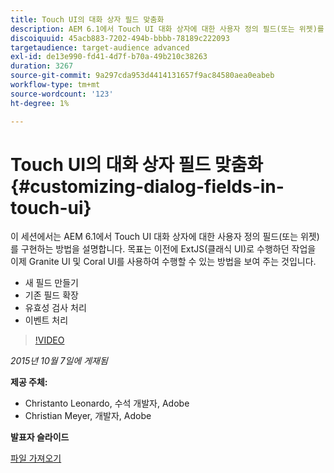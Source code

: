 ```yaml
---
title: Touch UI의 대화 상자 필드 맞춤화
description: AEM 6.1에서 Touch UI 대화 상자에 대한 사용자 정의 필드(또는 위젯)를 구현하는 방법을 알아봅니다. 이전에 ExtJS(클래식 UI)로 수행하던 작업을 이제 Granite UI 및 Coral UI를 사용하여 수행하는 방법에 대해 알아봅니다.
discoiquuid: 45acb883-7202-494b-bbbb-78189c222093
targetaudience: target-audience advanced
exl-id: de13e990-fd41-4d7f-b70a-49b210c38263
duration: 3267
source-git-commit: 9a297cda953d4414131657f9ac84580aea0eabeb
workflow-type: tm+mt
source-wordcount: '123'
ht-degree: 1%

---
```


# Touch UI의 대화 상자 필드 맞춤화{#customizing-dialog-fields-in-touch-ui}

이 세션에서는 AEM 6.1에서 Touch UI 대화 상자에 대한 사용자 정의 필드(또는 위젯)를 구현하는 방법을 설명합니다. 목표는 이전에 ExtJS(클래식 UI)로 수행하던 작업을 이제 Granite UI 및 Coral UI를 사용하여 수행할 수 있는 방법을 보여 주는 것입니다.

* 새 필드 만들기
* 기존 필드 확장
* 유효성 검사 처리
* 이벤트 처리

>[!VIDEO](https://video.tv.adobe.com/v/19373/?quality=9)

*2015년 10월 7일에 게재됨*

**제공 주체:**

* Christanto Leonardo, 수석 개발자, Adobe
* Christian Meyer, 개발자, Adobe

**발표자 슬라이드**

[파일 가져오기](assets/aem-gems-customizing-touch-ui-dialog-fields.pdf)
<!--
[Get back to the Overview](https://helpx.adobe.com/experience-manager/kt/eseminars/gems/aem-index.html)
-->
